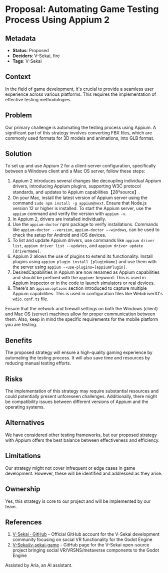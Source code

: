 # Proposal: Automating Game Testing Process Using Appium 2

## Metadata

- **Status**: Proposed
- **Deciders**: V-Sekai, fire
- **Tags**: V-Sekai

## Context

In the field of game development, it's crucial to provide a seamless user experience across various platforms. This requires the implementation of effective testing methodologies.

## Problem

Our primary challenge is automating the testing process using Appium. A significant part of this strategy involves converting FBX files, which are commonly used formats for 3D models and animations, into GLB format.

## Solution

To set up and use Appium 2 for a client-server configuration, specifically between a Windows client and a Mac OS server, follow these steps:

1. Appium 2 introduces several changes like decoupling individual Appium drivers, introducing Appium plugins, supporting W3C protocol standards, and updates to Appium capabilities【28†source】.
2. On your Mac, install the latest version of Appium server using the command `sudo npm install -g appium@next`. Ensure that Node.js version 12 or higher is installed. To start the Appium server, use the `appium` command and verify the version with `appium -v`.
3. In Appium 2, drivers are installed individually.
4. Use the `appium-doctor` npm package to verify installations. Commands like `appium-doctor --version`, `appium-doctor —-windows`, can be used to check the setup for Android and iOS devices.
5. To list and update Appium drivers, use commands like `appium driver list`, `appium driver list --updates`, and `appium driver update [driverName]`.
6. Appium 2 allows the use of plugins to extend its functionality. Install plugins using `appium plugin install [pluginName]` and use them with the server using `appium --use-plugins=[appiumPlugin]`.
7. DesiredCapabilities in Appium are now renamed as Appium capabilities and should be prefixed with the `appium:` keyword. This is used in Appium Inspector or in the code to launch simulators or real devices.
8. There's an `appium:options` section introduced to capture multiple Appium capabilities. This is used in configuration files like WebdriverIO's `wdio.conf.ts` file.

Ensure that the network and firewall settings on both the Windows (client) and Mac OS (server) machines allow for proper communication between them. Also, keep in mind the specific requirements for the mobile platform you are testing.

## Benefits

The proposed strategy will ensure a high-quality gaming experience by automating the testing process. It will also save time and resources by reducing manual testing efforts.

## Risks

The implementation of this strategy may require substantial resources and could potentially present unforeseen challenges. Additionally, there might be compatibility issues between different versions of Appium and the operating systems.

## Alternatives

We have considered other testing frameworks, but our proposed strategy with Appium offers the best balance between effectiveness and efficiency.

## Limitations

Our strategy might not cover infrequent or edge cases in game development. However, these will be identified and addressed as they arise.

## Ownership

Yes, this strategy is core to our project and will be implemented by our team.

## References

1. [V-Sekai · GitHub](https://github.com/v-sekai) - Official GitHub account for the V-Sekai development community focusing on social VR functionality for the Godot Engine
2. [V-Sekai/v-sekai-game](https://github.com/v-sekai/v-sekai-game) - GitHub page for the V-Sekai open-source project bringing social VR/VRSNS/metaverse components to the Godot Engine

Assisted by Aria, an AI assistant.
